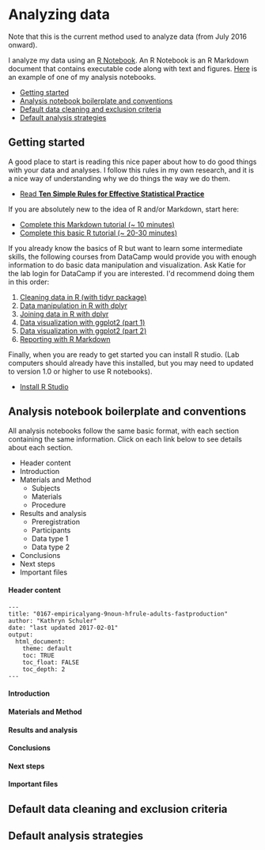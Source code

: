# Analyzing data 

Note that this is the current method used to analyze data (from July 2016 onward).

I analyze my data using an [R Notebook](http://rmarkdown.rstudio.com/). An R Notebook is an R Markdown document that contains executable code along with text and figures. [Here](https://www.dropbox.com/home/Research/summaries?preview=0010-srt-pilot.html) is an example of one of my analysis notebooks.

- [Getting started](#getting-started)
- [Analysis notebook boilerplate and conventions](#analysis-notebook-conventions)
- [Default data cleaning and exclusion criteria](#default-data-cleaning-and-exclusion-criteria)
- [Default analysis strategies](#default-analysis-strategies)


## Getting started

A good place to start is reading this nice paper about how to do good things with your data and analyses. I follow this rules in my own research, and it is a nice way of understanding why we do things the way we do them.

- [Read **Ten Simple Rules for Effective Statistical Practice**](https://www.dropbox.com/s/v1u7r3ul0e6ur2b/2016-ten-simple-rules-stats.pdf?dl=0)

If you are absolutely new to the idea of R and/or Markdown, start here:

- [Complete this Markdown tutorial (~ 10 minutes)](http://www.markdowntutorial.com)
- [Complete this basic R tutorial (~ 20-30 minutes)](http://tryr.codeschool.com)

If you already know the basics of R but want to learn some intermediate skills, the following courses from DataCamp would provide you with enough information to do basic data manipulation and visualization.  Ask Katie for the lab login for DataCamp if you are interested.  I'd recommend doing them in this order:

1. [Cleaning data in R (with tidyr package)](https://www.datacamp.com/courses/cleaning-data-in-r)
2. [Data manipulation in R with dplyr](https://www.datacamp.com/courses/dplyr-data-manipulation-r-tutorial)
3. [Joining data in R with dplyr](https://www.datacamp.com/courses/joining-data-in-r-with-dplyr)
4. [Data visualization with ggplot2 (part 1)](https://www.datacamp.com/courses/data-visualization-with-ggplot2-1)
5. [Data visualization with ggplot2 (part 2)](https://www.datacamp.com/courses/data-visualization-with-ggplot2-2)
6. [Reporting with R Markdown](https://www.datacamp.com/courses/reporting-with-r-markdown)

Finally, when you are ready to get started you can install R studio. (Lab computers should already have this installed, but you may need to updated to version 1.0 or higher to use R notebooks).

- [Install R Studio](https://www.rstudio.com/products/rstudio/download/)

## Analysis notebook boilerplate and conventions

All analysis notebooks follow the same basic format, with each section containing the same information.  Click on each link below to see details about each section.

- Header content
- Introduction
- Materials and Method
    - Subjects
    - Materials
    - Procedure
- Results and analysis
    - Preregistration
    - Participants
    - Data type 1
    - Data type 2
- Conclusions
- Next steps
- Important files

#### Header content

```{yaml}
---
title: "0167-empiricalyang-9noun-hfrule-adults-fastproduction"
author: "Kathryn Schuler"
date: "last updated 2017-02-01"
output: 
  html_document:
    theme: default
    toc: TRUE
    toc_float: FALSE
    toc_depth: 2
---
```
#### Introduction
#### Materials and Method
#### Results and analysis
#### Conclusions
#### Next steps
#### Important files





## Default data cleaning and exclusion criteria
## Default analysis strategies

